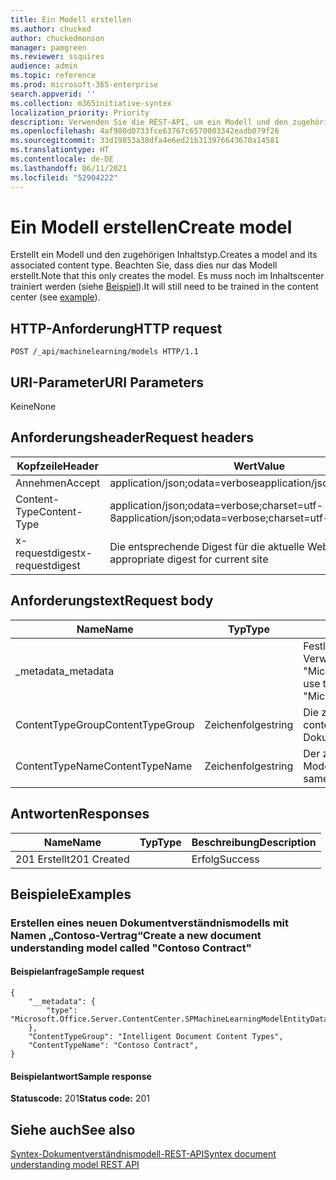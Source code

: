 ```yaml
---
title: Ein Modell erstellen
ms.author: chucked
author: chuckedmonson
manager: pamgreen
ms.reviewer: ssquires
audience: admin
ms.topic: reference
ms.prod: microsoft-365-enterprise
search.appverid: ''
ms.collection: m365initiative-syntex
localization_priority: Priority
description: Verwenden Sie die REST-API, um ein Modell und den zugehörigen Inhaltstyp zu erstellen.
ms.openlocfilehash: 4af980d0733fce63767c6570003342eadb079f26
ms.sourcegitcommit: 33d19853a38dfa4e6ed21b313976643670a14581
ms.translationtype: HT
ms.contentlocale: de-DE
ms.lasthandoff: 06/11/2021
ms.locfileid: "52904222"
---
```

# <a name="create-model"></a><span data-ttu-id="8f6e5-103">Ein Modell erstellen</span><span class="sxs-lookup"><span data-stu-id="8f6e5-103">Create model</span></span>

<span data-ttu-id="8f6e5-104">Erstellt ein Modell und den zugehörigen Inhaltstyp.</span><span class="sxs-lookup"><span data-stu-id="8f6e5-104">Creates a model and its associated content type.</span></span> <span data-ttu-id="8f6e5-105">Beachten Sie, dass dies nur das Modell erstellt.</span><span class="sxs-lookup"><span data-stu-id="8f6e5-105">Note that this only creates the model.</span></span> <span data-ttu-id="8f6e5-106">Es muss noch im Inhaltscenter trainiert werden (siehe [Beispiel](rest-createmodel-method.md#examples)).</span><span class="sxs-lookup"><span data-stu-id="8f6e5-106">It will still need to be trained in the content center (see [example](rest-createmodel-method.md#examples)).</span></span>

## <a name="http-request"></a><span data-ttu-id="8f6e5-107">HTTP-Anforderung</span><span class="sxs-lookup"><span data-stu-id="8f6e5-107">HTTP request</span></span>

```
POST /_api/machinelearning/models HTTP/1.1
```
## <a name="uri-parameters"></a><span data-ttu-id="8f6e5-108">URI-Parameter</span><span class="sxs-lookup"><span data-stu-id="8f6e5-108">URI Parameters</span></span>

<span data-ttu-id="8f6e5-109">Keine</span><span class="sxs-lookup"><span data-stu-id="8f6e5-109">None</span></span>

## <a name="request-headers"></a><span data-ttu-id="8f6e5-110">Anforderungsheader</span><span class="sxs-lookup"><span data-stu-id="8f6e5-110">Request headers</span></span>

| <span data-ttu-id="8f6e5-111">Kopfzeile</span><span class="sxs-lookup"><span data-stu-id="8f6e5-111">Header</span></span> | <span data-ttu-id="8f6e5-112">Wert</span><span class="sxs-lookup"><span data-stu-id="8f6e5-112">Value</span></span> |
|--------|-------|
|<span data-ttu-id="8f6e5-113">Annehmen</span><span class="sxs-lookup"><span data-stu-id="8f6e5-113">Accept</span></span>|<span data-ttu-id="8f6e5-114">application/json;odata=verbose</span><span class="sxs-lookup"><span data-stu-id="8f6e5-114">application/json;odata=verbose</span></span>|
|<span data-ttu-id="8f6e5-115">Content-Type</span><span class="sxs-lookup"><span data-stu-id="8f6e5-115">Content-Type</span></span>|<span data-ttu-id="8f6e5-116">application/json;odata=verbose;charset=utf-8</span><span class="sxs-lookup"><span data-stu-id="8f6e5-116">application/json;odata=verbose;charset=utf-8</span></span>|
|<span data-ttu-id="8f6e5-117">x-requestdigest</span><span class="sxs-lookup"><span data-stu-id="8f6e5-117">x-requestdigest</span></span>|<span data-ttu-id="8f6e5-118">Die entsprechende Digest für die aktuelle Website</span><span class="sxs-lookup"><span data-stu-id="8f6e5-118">The appropriate digest for current site</span></span>|

## <a name="request-body"></a><span data-ttu-id="8f6e5-119">Anforderungstext</span><span class="sxs-lookup"><span data-stu-id="8f6e5-119">Request body</span></span>

|<span data-ttu-id="8f6e5-120">Name</span><span class="sxs-lookup"><span data-stu-id="8f6e5-120">Name</span></span>    |<span data-ttu-id="8f6e5-121">Typ</span><span class="sxs-lookup"><span data-stu-id="8f6e5-121">Type</span></span>   |<span data-ttu-id="8f6e5-122">Beschreibung</span><span class="sxs-lookup"><span data-stu-id="8f6e5-122">Description</span></span> |
|--------|-------|------------|
|<span data-ttu-id="8f6e5-123">_metadata</span><span class="sxs-lookup"><span data-stu-id="8f6e5-123">_metadata</span></span>|  |<span data-ttu-id="8f6e5-124">Festlegen der Objekt-Metadaten auf dem SPO.</span><span class="sxs-lookup"><span data-stu-id="8f6e5-124">Set the object meta on the SPO.</span></span> <span data-ttu-id="8f6e5-125">Verwenden Sie immer den Wert: {"type": "Microsoft.Office.Server.ContentCenter.SPMachineLearningModelEntityData"}.</span><span class="sxs-lookup"><span data-stu-id="8f6e5-125">Always use the value: {"type": "Microsoft.Office.Server.ContentCenter.SPMachineLearningModelEntityData"}.</span></span> |
|<span data-ttu-id="8f6e5-126">ContentTypeGroup</span><span class="sxs-lookup"><span data-stu-id="8f6e5-126">ContentTypeGroup</span></span>|<span data-ttu-id="8f6e5-127">Zeichenfolge</span><span class="sxs-lookup"><span data-stu-id="8f6e5-127">string</span></span>|<span data-ttu-id="8f6e5-128">Die zugehörige Inhaltstypgruppe, die dem Modell zugeordnet ist.</span><span class="sxs-lookup"><span data-stu-id="8f6e5-128">The associated content type group associated with the model.</span></span> <span data-ttu-id="8f6e5-129">Standardmäßig auf „Intelligente Dokumentinhaltstypen“ festgelegt.</span><span class="sxs-lookup"><span data-stu-id="8f6e5-129">Defaulted to "Intelligent Document Content Types".</span></span>|
|<span data-ttu-id="8f6e5-130">ContentTypeName</span><span class="sxs-lookup"><span data-stu-id="8f6e5-130">ContentTypeName</span></span>|<span data-ttu-id="8f6e5-131">Zeichenfolge</span><span class="sxs-lookup"><span data-stu-id="8f6e5-131">string</span></span>|<span data-ttu-id="8f6e5-132">Der zugehörige Inhaltstypname.</span><span class="sxs-lookup"><span data-stu-id="8f6e5-132">The associated content type name.</span></span> <span data-ttu-id="8f6e5-133">Die erstellte Modelldatei wird den gleichen Namen haben.</span><span class="sxs-lookup"><span data-stu-id="8f6e5-133">The created model file will have the same name.</span></span>|

## <a name="responses"></a><span data-ttu-id="8f6e5-134">Antworten</span><span class="sxs-lookup"><span data-stu-id="8f6e5-134">Responses</span></span>

| <span data-ttu-id="8f6e5-135">Name</span><span class="sxs-lookup"><span data-stu-id="8f6e5-135">Name</span></span>   | <span data-ttu-id="8f6e5-136">Typ</span><span class="sxs-lookup"><span data-stu-id="8f6e5-136">Type</span></span>  | <span data-ttu-id="8f6e5-137">Beschreibung</span><span class="sxs-lookup"><span data-stu-id="8f6e5-137">Description</span></span>|
|--------|-------|------------|
|<span data-ttu-id="8f6e5-138">201 Erstellt</span><span class="sxs-lookup"><span data-stu-id="8f6e5-138">201 Created</span></span>| |<span data-ttu-id="8f6e5-139">Erfolg</span><span class="sxs-lookup"><span data-stu-id="8f6e5-139">Success</span></span>|

## <a name="examples"></a><span data-ttu-id="8f6e5-140">Beispiele</span><span class="sxs-lookup"><span data-stu-id="8f6e5-140">Examples</span></span>

### <a name="create-a-new-document-understanding-model-called-contoso-contract"></a><span data-ttu-id="8f6e5-141">Erstellen eines neuen Dokumentverständnismodells mit Namen „Contoso-Vertrag“</span><span class="sxs-lookup"><span data-stu-id="8f6e5-141">Create a new document understanding model called "Contoso Contract"</span></span>

#### <a name="sample-request"></a><span data-ttu-id="8f6e5-142">Beispielanfrage</span><span class="sxs-lookup"><span data-stu-id="8f6e5-142">Sample request</span></span>

```
{
    "__metadata": {
        "type": "Microsoft.Office.Server.ContentCenter.SPMachineLearningModelEntityData"
    },
    "ContentTypeGroup": "Intelligent Document Content Types",
    "ContentTypeName": "Contoso Contract",
}
```

#### <a name="sample-response"></a><span data-ttu-id="8f6e5-143">Beispielantwort</span><span class="sxs-lookup"><span data-stu-id="8f6e5-143">Sample response</span></span>

<span data-ttu-id="8f6e5-144">**Statuscode:** 201</span><span class="sxs-lookup"><span data-stu-id="8f6e5-144">**Status code:** 201</span></span>

## <a name="see-also"></a><span data-ttu-id="8f6e5-145">Siehe auch</span><span class="sxs-lookup"><span data-stu-id="8f6e5-145">See also</span></span>

[<span data-ttu-id="8f6e5-146">Syntex-Dokumentverständnismodell-REST-API</span><span class="sxs-lookup"><span data-stu-id="8f6e5-146">Syntex document understanding model REST API</span></span>](syntex-model-rest-api.md)
